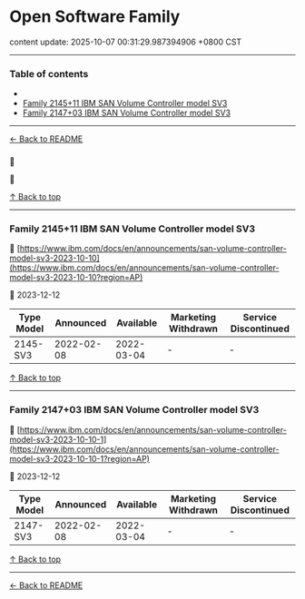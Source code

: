 # Open Software Family

content update: 2025-10-07 00:31:29.987394906 +0800 CST

---

### Table of contents


- [](#)
- [Family 2145+11 IBM SAN Volume Controller model SV3](#family-214511-ibm-san-volume-controller-model-sv3)
- [Family 2147+03 IBM SAN Volume Controller model SV3](#family-214703-ibm-san-volume-controller-model-sv3)

---

[← Back to README](../README.md)





### 

🔗 [](?region=AP)

📅 







[↑ Back to top](#table-of-contents)

---





### Family 2145+11 IBM SAN Volume Controller model SV3

🔗 [https://www.ibm.com/docs/en/announcements/san-volume-controller-model-sv3-2023-10-10](https://www.ibm.com/docs/en/announcements/san-volume-controller-model-sv3-2023-10-10?region=AP)

📅 2023-12-12

| Type Model | Announced | Available | Marketing Withdrawn | Service Discontinued |
| --- | --- | --- | --- | --- |
| 2145-SV3 | 2022-02-08 | 2022-03-04 | - | - |






[↑ Back to top](#table-of-contents)

---





### Family 2147+03 IBM SAN Volume Controller model SV3

🔗 [https://www.ibm.com/docs/en/announcements/san-volume-controller-model-sv3-2023-10-10-1](https://www.ibm.com/docs/en/announcements/san-volume-controller-model-sv3-2023-10-10-1?region=AP)

📅 2023-12-12

| Type Model | Announced | Available | Marketing Withdrawn | Service Discontinued |
| --- | --- | --- | --- | --- |
| 2147-SV3 | 2022-02-08 | 2022-03-04 | - | - |






[↑ Back to top](#table-of-contents)

---



[← Back to README](../README.md)